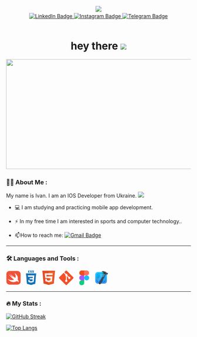 <div id="header" align="center">
  <img src="https://media.giphy.com/media/JqmupuTVZYaQX5s094/giphy.gif" width="150"/>
</div>

<div id="badges" align="center">
  <a href="https://www.linkedin.com/in/ivan-byndiu-191246193/">
    <img src="https://img.shields.io/badge/LinkedIn-blue?style=for-the-badge&logo=linkedin&logoColor=white" alt="LinkedIn Badge"/>
  </a>
  <a href="https://www.instagram.com/_ivan_byndiu_/">
    <img src="https://img.shields.io/badge/Instagram-red?style=for-the-badge&logo=instagram&logoColor=white" alt="Instagram Badge"/>
  </a>
  <a href="https://t.me/ivan_byndiu">
    <img src="https://img.shields.io/badge/Telegram-blue?style=for-the-badge&logo=telegram&logoColor=white" alt="Telegram Badge"/>
  </a>
</div>

<div align="center">
  <img src="https://komarev.com/ghpvc/?username=TUFFI2033&style=flat-square&color=blue" alt=""/>
<h1>
  hey there
  <img src="https://media.giphy.com/media/hvRJCLFzcasrR4ia7z/giphy.gif" width="30px"/>
</h1>
</div>

<div align="center">
  <img src="https://media.giphy.com/media/dWesBcTLavkZuG35MI/giphy.gif" width="600" height="300"/>
</div>

### :woman_technologist: About Me :

My name is Ivan. I am an IOS Developer from Ukraine. <img src="https://media.giphy.com/media/WUlplcMpOCEmTGBtBW/giphy.gif" width="30">

- 💻 I am studying and practicing mobile app development.

- :zap: In my free time I am interested in sports and computer technology..

- :mailbox:How to reach me: [![Gmail Badge](https://img.shields.io/badge/-Gmail-red?style=flat&logo=gmail&logoColor=white)](mailto:bindiuua@gmail.com)

---

### :hammer_and_wrench: Languages and Tools :

<div>
  <img src="https://github.com/devicons/devicon/blob/master/icons/swift/swift-original.svg"  title="SWIFT" alt="SWIFT" width="40" height="40"/>&nbsp;
  <img src="https://github.com/devicons/devicon/blob/master/icons/css3/css3-plain-wordmark.svg"  title="CSS3" alt="CSS" width="40" height="40"/>&nbsp;
  <img src="https://github.com/devicons/devicon/blob/master/icons/html5/html5-original.svg" title="HTML5" alt="HTML" width="40" height="40"/>&nbsp;
  <img src="https://github.com/devicons/devicon/blob/master/icons/git/git-original.svg" title="Git" **alt="Git" width="40" height="40"/>&nbsp;
  <img src="https://github.com/devicons/devicon/blob/master/icons/figma/figma-original.svg"  title="Figma" alt="Figma" width="40" height="40"/>&nbsp;
  <img src="https://github.com/devicons/devicon/blob/master/icons/xcode/xcode-original.svg"  title="XCode" alt="XCode" width="40" height="40"/>
</div>

---

### :fire: My Stats :


[![GitHub Streak](http://github-readme-streak-stats.herokuapp.com?user=TUFFI2033&theme=dark&background=000000)](https://git.io/streak-stats)

[![Top Langs](https://github-readme-stats.vercel.app/api/top-langs/?username=TUFFI2033&layout=compact&theme=vision-friendly-dark)](https://github.com/anuraghazra/github-readme-stats)
